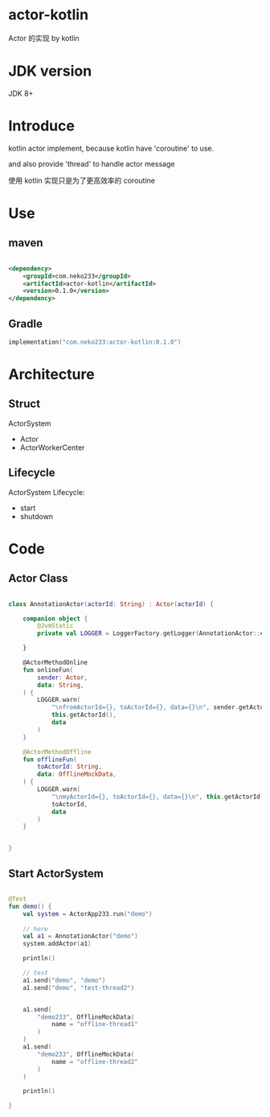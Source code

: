 # actor-kotlin

Actor 的实现 by kotlin

# JDK version

JDK 8+

# Introduce

kotlin actor implement, because kotlin have 'coroutine' to use.

and also provide 'thread' to handle actor message

使用 kotlin 实现只是为了更高效率的 coroutine

# Use

## maven

```xml

<dependency>
    <groupId>com.neko233</groupId>
    <artifactId>actor-kotlin</artifactId>
    <version>0.1.0</version>
</dependency>
```

## Gradle

```kotlin
implementation("com.neko233:actor-kotlin:0.1.0")
```

# Architecture

## Struct

ActorSystem

- Actor
- ActorWorkerCenter

## Lifecycle

ActorSystem Lifecycle:

- start
- shutdown

# Code

## Actor Class

```kotlin

class AnnotationActor(actorId: String) : Actor(actorId) {

    companion object {
        @JvmStatic
        private val LOGGER = LoggerFactory.getLogger(AnnotationActor::class.java)!!

    }

    @ActorMethodOnline
    fun onlineFun(
        sender: Actor,
        data: String,
    ) {
        LOGGER.warn(
            "\nfromActorId={}, toActorId={}, data={}\n", sender.getActorId(),
            this.getActorId(),
            data
        )
    }

    @ActorMethodOffline
    fun offlineFun(
        toActorId: String,
        data: OfflineMockData,
    ) {
        LOGGER.warn(
            "\nmyActorId={}, toActorId={}, data={}\n", this.getActorId(),
            toActorId,
            data
        )
    }


}
```

## Start ActorSystem

```kotlin

@Test
fun demo() {
    val system = ActorApp233.run("demo")
    
    // here
    val a1 = AnnotationActor("demo")
    system.addActor(a1)

    println()

    // test
    a1.send("demo", "demo")
    a1.send("demo", "test-thread2")


    a1.send(
        "demo233", OfflineMockData(
            name = "offline-thread1"
        )
    )
    a1.send(
        "demo233", OfflineMockData(
            name = "offline-thread2"
        )
    )

    println()

}
```
